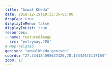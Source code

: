 ```yaml
---
title: "Anwal Kheda"
date: 2018-12-19T10:35:35-05:00
dropCap: true
displayInMenu: false
displayInList: true
resources:
- name: featuredImage
  src: "entryway.JPG"
# Map-related
geojson: "anwalkheda.geojson"
coords: "27.334134598627326,78.13442425117164"
zoom: 17
---
```

